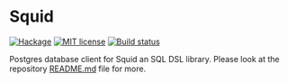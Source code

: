 # Squid

[![Hackage](https://img.shields.io/hackage/v/squid.svg?logo=haskell)](https://hackage.haskell.org/package/squid-postgres)
[![MIT license](https://img.shields.io/badge/license-MIT-blue.svg)](LICENSE)
[![Build status](https://img.shields.io/travis/epicallan/squid.svg?logo=travis)](https://travis-ci.org/epicallan/squid)

Postgres database client for Squid an SQL DSL library. Please look at the repository [README.md](https://github.com/epicallan/squid/blob/master/README.md) file for more.
